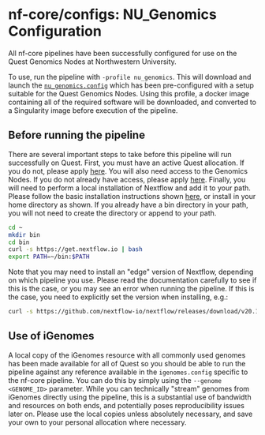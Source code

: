 # nf-core/configs: NU_Genomics Configuration

All nf-core pipelines have been successfully configured for use on the Quest Genomics Nodes at Northwestern University.

To use, run the pipeline with `-profile nu_genomics`. This will download and launch the [`nu_genomics.config`](../conf/nu_genomics.config) which has been pre-configured with a setup suitable for the Quest Genomics Nodes. Using this profile, a docker image containing all of the required software will be downloaded, and converted to a Singularity image before execution of the pipeline.

## Before running the pipeline

There are several important steps to take before this pipeline will run successfully on Quest. First, you must have an active Quest allocation. If you do not, please apply [here](https://www.it.northwestern.edu/secure/forms/research/allocation-request.html). You will also need access to the Genomics Nodes. If you do not already have access, please apply [here](https://app.smartsheet.com/b/form?EQBCT=9b3647a8cb2145929737ab4a0540cb46). Finally, you will need to perform a local installation of Nextflow and add it to your path. Please follow the basic installation instructions shown [here](https://www.nextflow.io/), or install in your home directory as shown. If you already have a bin directory in your path, you will not need to create the directory or append to your path.

```bash
cd ~
mkdir bin
cd bin
curl -s https://get.nextflow.io | bash
export PATH=~/bin:$PATH
```

Note that you may need to install an "edge" version of Nextflow, depending on which pipeline you use. Please read the documentation carefully to see if this is the case, or you may see an error when running the pipeline. If this is the case, you need to explicitly set the version when installing, e.g.:

```bash
curl -s https://github.com/nextflow-io/nextflow/releases/download/v20.11.0-edge/nextflow-20.11.0-edge-all | bash
```

## Use of iGenomes

A local copy of the iGenomes resource with all commonly used genomes has been made available for all of Quest so you should be able to run the pipeline against any reference available in the `igenomes.config` specific to the nf-core pipeline.
You can do this by simply using the `--genome <GENOME_ID>` parameter. While you can technically "stream" genomes from iGenomes directly using the pipeline, this is a substantial use of bandwidth and resources on both ends, and potentially poses reproducibility issues later on. Please use the local copies unless absolutely necessary, and save your own to your personal allocation where necessary.